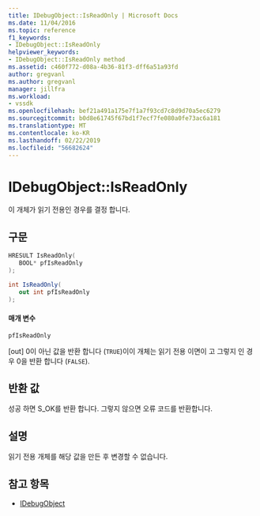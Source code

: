 ```yaml
---
title: IDebugObject::IsReadOnly | Microsoft Docs
ms.date: 11/04/2016
ms.topic: reference
f1_keywords:
- IDebugObject::IsReadOnly
helpviewer_keywords:
- IDebugObject::IsReadOnly method
ms.assetid: c460f772-d08a-4b36-81f3-dff6a51a93fd
author: gregvanl
ms.author: gregvanl
manager: jillfra
ms.workload:
- vssdk
ms.openlocfilehash: bef21a491a175e7f1a7f93cd7c8d9d70a5ec6279
ms.sourcegitcommit: b0d8e61745f67bd1f7ecf7fe080a0fe73ac6a181
ms.translationtype: MT
ms.contentlocale: ko-KR
ms.lasthandoff: 02/22/2019
ms.locfileid: "56682624"
---
```

# <a name="idebugobjectisreadonly"></a>IDebugObject::IsReadOnly
이 개체가 읽기 전용인 경우를 결정 합니다.

## <a name="syntax"></a>구문

```cpp
HRESULT IsReadOnly( 
   BOOL* pfIsReadOnly
);
```

```csharp
int IsReadOnly(
   out int pfIsReadOnly
);
```

#### <a name="parameters"></a>매개 변수
 `pfIsReadOnly`

 [out] 0이 아닌 값을 반환 합니다 (`TRUE`)이이 개체는 읽기 전용 이면이 고 그렇지 인 경우 0을 반환 합니다 (`FALSE`).

## <a name="return-value"></a>반환 값
 성공 하면 S_OK를 반환 합니다. 그렇지 않으면 오류 코드를 반환합니다.

## <a name="remarks"></a>설명
 읽기 전용 개체를 해당 값을 만든 후 변경할 수 없습니다.

## <a name="see-also"></a>참고 항목
- [IDebugObject](../../../extensibility/debugger/reference/idebugobject.md)
